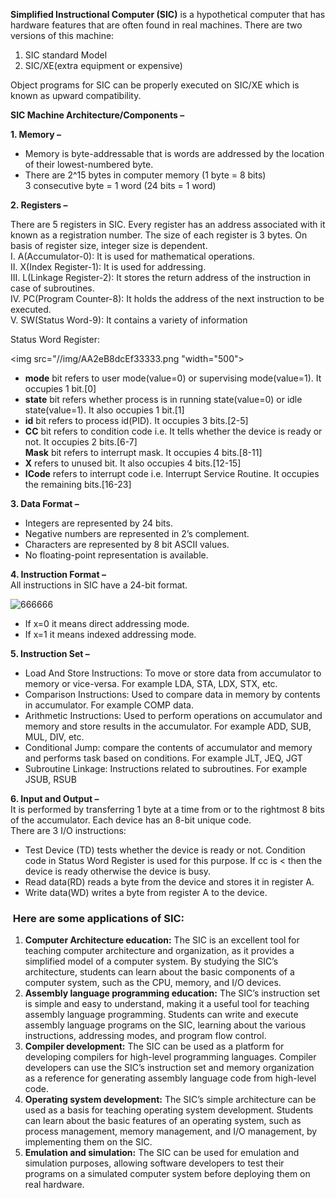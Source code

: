 **Simplified Instructional Computer (SIC)** is a hypothetical computer that has hardware features that are often found in real machines. There are two versions of this machine: 

1. SIC standard Model
2. SIC/XE(extra equipment or expensive)

Object programs for SIC can be properly executed on SIC/XE which is known as upward compatibility. 

**SIC Machine Architecture/Components –** 

**1. Memory –** 

- Memory is byte-addressable that is words are addressed by the location of their lowest-numbered byte.
- There are 2^15 bytes in computer memory (1 byte = 8 bits)   
    3 consecutive byte = 1 word (24 bits = 1 word)

**2. Registers –** 

There are 5 registers in SIC. Every register has an address associated with it known as a registration number. The size of each register is 3 bytes. On basis of register size, integer size is dependent.   
I. A(Accumulator-0): It is used for mathematical operations.   
II. X(Index Register-1): It is used for addressing.   
III. L(Linkage Register-2): It stores the return address of the instruction in case of subroutines.   
IV. PC(Program Counter-8): It holds the address of the next instruction to be executed.   
V. SW(Status Word-9): It contains a variety of information 

Status Word Register: 

<img src="//img/AA2eB8dcEf33333.png "width="500">

- **mode** bit refers to user mode(value=0) or supervising mode(value=1). It occupies 1 bit.[0]
- **state** bit refers whether process is in running state(value=0) or idle state(value=1). It also occupies 1 bit.[1]
- **id** bit refers to process id(PID). It occupies 3 bits.[2-5]
- **CC** bit refers to condition code i.e. It tells whether the device is ready or not. It occupies 2 bits.[6-7]   
    **Mask** bit refers to interrupt mask. It occupies 4 bits.[8-11]
- **X** refers to unused bit. It also occupies 4 bits.[12-15]
- **ICode** refers to interrupt code i.e. Interrupt Service Routine. It occupies the remaining bits.[16-23]

**3. Data Format –** 

- Integers are represented by 24 bits.
- Negative numbers are represented in 2’s complement.
- Characters are represented by 8 bit ASCII values.
- No floating-point representation is available.

**4. Instruction Format –**   
All instructions in SIC have a 24-bit format. 

![666666](1Cf7b9eE7e666666.png)

- If x=0 it means direct addressing mode.
- If x=1 it means indexed addressing mode.

**5. Instruction Set –** 

- Load And Store Instructions: To move or store data from accumulator to memory or vice-versa. For example LDA, STA, LDX, STX, etc.
- Comparison Instructions: Used to compare data in memory by contents in accumulator. For example COMP data.
- Arithmetic Instructions: Used to perform operations on accumulator and memory and store results in the accumulator. For example ADD, SUB, MUL, DIV, etc.
- Conditional Jump: compare the contents of accumulator and memory and performs task based on conditions. For example JLT, JEQ, JGT
- Subroutine Linkage: Instructions related to subroutines. For example JSUB, RSUB

**6. Input and Output –**   
It is performed by transferring 1 byte at a time from or to the rightmost 8 bits of the accumulator. Each device has an 8-bit unique code.   
There are 3 I/O instructions: 

- Test Device (TD) tests whether the device is ready or not. Condition code in Status Word Register is used for this purpose. If cc is < then the device is ready otherwise the device is busy.
- Read data(RD) reads a byte from the device and stores it in register A.
- Write data(WD) writes a byte from register A to the device.

###  Here are some applications of SIC:

1. **Computer Architecture education:** The SIC is an excellent tool for teaching computer architecture and organization, as it provides a simplified model of a computer system. By studying the SIC’s architecture, students can learn about the basic components of a computer system, such as the CPU, memory, and I/O devices.
2. **Assembly language programming education:** The SIC’s instruction set is simple and easy to understand, making it a useful tool for teaching assembly language programming. Students can write and execute assembly language programs on the SIC, learning about the various instructions, addressing modes, and program flow control.
3. **Compiler development:** The SIC can be used as a platform for developing compilers for high-level programming languages. Compiler developers can use the SIC’s instruction set and memory organization as a reference for generating assembly language code from high-level code.
4. **Operating system development:** The SIC’s simple architecture can be used as a basis for teaching operating system development. Students can learn about the basic features of an operating system, such as process management, memory management, and I/O management, by implementing them on the SIC.
5. **Emulation and simulation:** The SIC can be used for emulation and simulation purposes, allowing software developers to test their programs on a simulated computer system before deploying them on real hardware.